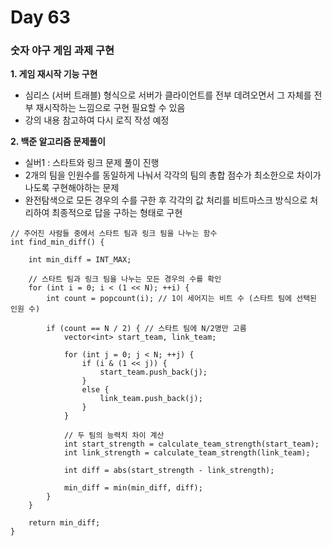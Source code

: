 # Day 63

### 숫자 야구 게임 과제 구현

**1. 게임 재시작 기능 구현**

- 심리스 (서버 트래블) 형식으로 서버가 클라이언트를 전부 데려오면서 그 자체를 전부 재시작하는 느낌으로 구현 필요할 수 있음
- 강의 내용 참고하여 다시 로직 작성 예정

**2. 백준 알고리즘 문제풀이**

- 실버1 : 스타트와 링크 문제 풀이 진행
- 2개의 팀을 인원수를 동일하게 나눠서 각각의 팀의 총합 점수가 최소한으로 차이가 나도록 구현해야하는 문제
- 완전탐색으로 모든 경우의 수를 구한 후 각각의 값 처리를 비트마스크 방식으로 처리하여 최종적으로 답을 구하는 형태로 구현

```
// 주어진 사람들 중에서 스타트 팀과 링크 팀을 나누는 함수
int find_min_diff() {

    int min_diff = INT_MAX;

    // 스타트 팀과 링크 팀을 나누는 모든 경우의 수를 확인
    for (int i = 0; i < (1 << N); ++i) {
        int count = popcount(i); // 1이 세어지는 비트 수 (스타트 팀에 선택된 인원 수)

        if (count == N / 2) { // 스타트 팀에 N/2명만 고름
            vector<int> start_team, link_team;

            for (int j = 0; j < N; ++j) {
                if (i & (1 << j)) {
                    start_team.push_back(j);
                }
                else {
                    link_team.push_back(j);
                }
            }

            // 두 팀의 능력치 차이 계산
            int start_strength = calculate_team_strength(start_team);
            int link_strength = calculate_team_strength(link_team);

            int diff = abs(start_strength - link_strength);

            min_diff = min(min_diff, diff);
        }
    }

    return min_diff;
}
```


